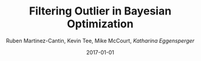 ---
title: "Filtering Outlier in Bayesian Optimization"
author: "Ruben Martinez-Cantin, Kevin Tee, Mike McCourt, *Katharina Eggensperger*"
collection: publications
permalink: /publication/2017-BayesOpt-Outlier
date: 2017-01-01
venue: "NeurIPS Workshop on Bayesian Optimization (BayesOpt'17)"
pdf: 'https://ml.informatik.uni-freiburg.de/wp-content/uploads/papers/17-BayesOpt-Outlier.pdf'
supplementary: 'https://ml.informatik.uni-freiburg.de/wp-content/uploads/papers/17-BayesOpt-Outlier-supplementary.pdf'
poster: 'https://ml.informatik.uni-freiburg.de/wp-content/uploads/papers/17-BayesOpt-Outlier-poster.pdf'
---